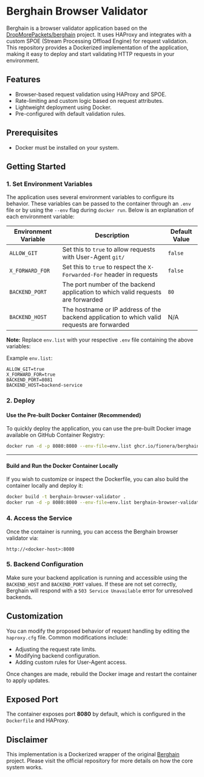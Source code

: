 # Berghain Browser Validator

Berghain is a browser validator application based on the [DropMorePackets/berghain](https://github.com/DropMorePackets/berghain) project. It uses HAProxy and integrates with a custom SPOE (Stream Processing Offload Engine) for request validation. This repository provides a Dockerized implementation of the application, making it easy to deploy and start validating HTTP requests in your environment.

## Features

- Browser-based request validation using HAProxy and SPOE.
- Rate-limiting and custom logic based on request attributes.
- Lightweight deployment using Docker.
- Pre-configured with default validation rules.

## Prerequisites

- Docker must be installed on your system.

## Getting Started


### 1. Set Environment Variables

The application uses several environment variables to configure its behavior. These variables can be passed to the container through an `.env` file or by using the `--env` flag during `docker run`. Below is an explanation of each environment variable:

| Environment Variable | Description                                                                                      | Default Value |
|-----------------------|--------------------------------------------------------------------------------------------------|---------------|
| `ALLOW_GIT`          | Set this to `true` to allow requests with User-Agent `git/`                                     | `false`       |
| `X_FORWARD_FOR`      | Set this to `true` to respect the `X-Forwarded-For` header in requests                          | `false`       |
| `BACKEND_PORT`       | The port number of the backend application to which valid requests are forwarded                | `80`          |
| `BACKEND_HOST`       | The hostname or IP address of the backend application to which valid requests are forwarded     | N/A           |

**Note:** Replace `env.list` with your respective `.env` file containing the above variables:

Example `env.list`:

```
ALLOW_GIT=true
X_FORWARD_FOR=true
BACKEND_PORT=8081
BACKEND_HOST=backend-service
```

### 2. Deploy

#### Use the Pre-built Docker Container (Recommended)

To quickly deploy the application, you can use the pre-built Docker image available on GitHub Container Registry:

```bash
docker run -d -p 8080:8080 --env-file=env.list ghcr.io/fionera/berghain-proxy:master
```

---

#### Build and Run the Docker Container Locally

If you wish to customize or inspect the Dockerfile, you can also build the container locally and deploy it:

```bash
docker build -t berghain-browser-validator .
docker run -d -p 8080:8080 --env-file=env.list berghain-browser-validator
```


### 4. Access the Service

Once the container is running, you can access the Berghain browser validator via:

```
http://<docker-host>:8080
```

### 5. Backend Configuration

Make sure your backend application is running and accessible using the `BACKEND_HOST` and `BACKEND_PORT` values. If these are not set correctly, Berghain will respond with a `503 Service Unavailable` error for unresolved backends.

## Customization

You can modify the proposed behavior of request handling by editing the `haproxy.cfg` file. Common modifications include:

- Adjusting the request rate limits.
- Modifying backend configuration.
- Adding custom rules for User-Agent access.

Once changes are made, rebuild the Docker image and restart the container to apply updates.

## Exposed Port

The container exposes port **8080** by default, which is configured in the `Dockerfile` and HAProxy.

## Disclaimer

This implementation is a Dockerized wrapper of the original [Berghain](https://github.com/DropMorePackets/berghain) project. Please visit the official repository for more details on how the core system works.
